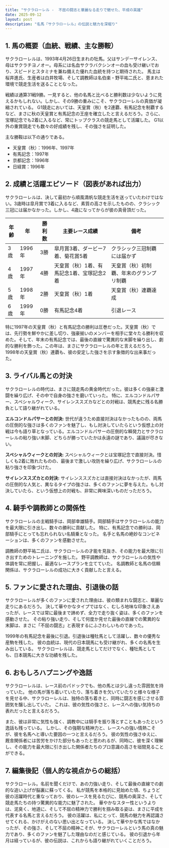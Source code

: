 ```yaml
---
title: "サクラローレル -  不屈の闘志と華麗なる走りで魅せた、平成の英雄"
date: 2025-09-12
layout: post
description: "名馬『サクラローレル』の伝説と魅力を深堀り"
---
```


## 1. 馬の概要（血統、戦績、主な勝鞍）

サクラローレルは、1993年4月26日生まれの牡馬。父はサンデーサイレンス、母はサクラチヨノオー。母系には名血サクラバクシンオーの血も受け継いでおり、スピードとスタミナを兼ね備えた優れた血統を持つと期待された。  馬主は桜井進氏、生産者は白井牧場、そして調教師は名伯楽・野平祐二氏と、恵まれた環境で競走生活を送ることとなった。

戦績は通算31戦9勝。一見すると、他の名馬と比べると勝利数は少ないように見えるかもしれない。しかし、その9勝の重みにこそ、サクラローレルの真価が凝縮されている。  G1競走においては、天皇賞（秋）を2連覇、有馬記念を制覇するなど、まさに秋の天皇賞と有馬記念の王座を確立したと言えるだろう。さらに、宝塚記念でも2着に入るなど、常にトップクラスの競走馬として活躍した。  G1以外の重賞競走でも数々の好成績を残し、その強さを証明した。

主な勝鞍は以下の通りである。

* 天皇賞（秋）：1996年、1997年
* 有馬記念：1997年
* 京都記念：1996年
* 日経賞：1996年


## 2. 成績と活躍エピソード（図表があれば出力）

サクラローレルは、決して最初から順風満帆な競走生活を送っていたわけではない。3歳時は皐月賞で3着に入るなど、素質の高さを示したものの、クラシック三冠には届かなかった。しかし、4歳になってからが彼の真骨頂だった。

| 年齢 | 年 | 勝利数 | 主要レース成績 | 備考 |
|---|---|---|---|---|
| 3歳 | 1996年 | 3勝 | 皐月賞3着、ダービー7着、菊花賞5着 | クラシック三冠制覇には届かず |
| 4歳 | 1997年 | 4勝 | 天皇賞（秋）1着、有馬記念1着、宝塚記念2着 | 天皇賞（秋）初制覇、年末のグランプリ制覇 |
| 5歳 | 1998年 | 2勝 | 天皇賞（秋）1着 | 天皇賞（秋）連覇達成 |
| 6歳 | 1999年 | 0勝 | 有馬記念4着 |  引退レース |


特に1997年の天皇賞（秋）と有馬記念の勝利は圧巻だった。天皇賞（秋）では、先行勢を鮮やかに差し切り、強豪揃いのメンバーを相手に堂々たる勝利を収めた。そして、年末の有馬記念では、最後の直線で驚異的な末脚を繰り出し、劇的な勝利を飾った。この年は、まさにサクラローレルの年と言えるだろう。  1998年の天皇賞（秋）連覇も、彼の安定した強さを示す象徴的な出来事だった。


## 3. ライバル馬との対決

サクラローレルの時代は、まさに競走馬の黄金時代だった。彼は多くの強豪と激闘を繰り広げ、その中で自身の強さを磨いていった。  特に、エルコンドルパサー、スペシャルウィーク、サイレンススズカなどとの対戦は、競馬史に残る名勝負として語り継がれている。


**エルコンドルパサーとの対決:**  世代が違うため直接対決はなかったものの、両馬の圧倒的な強さは多くのファンを魅了し、もし対決していたらという仮想上の対戦は今も語り草となっている。エルコンドルパサーの圧倒的な瞬発力とサクラローレルの粘り強い末脚、どちらが勝っていたかは永遠の謎であり、議論が尽きない。

**スペシャルウィークとの対決:** スペシャルウィークとは宝塚記念で直接対決。惜しくも2着に敗れたものの、最後まで激しい攻防を繰り広げ、サクラローレルの粘り強さを印象づけた。

**サイレンススズカとの対決:** サイレンススズカとは直接対決はなかったが、両馬の圧倒的な人気と、異なるタイプの強さは、多くのファンに夢を与えた。もし対決していたら、という仮想上の対戦も、非常に興味深いものだっただろう。


## 4. 騎手や調教師との関係性

サクラローレルの主戦騎手は、岡部幸雄騎手。岡部騎手はサクラローレルの能力を最大限に引き出し、数々の勝利に貢献した。  特に、有馬記念での勝利は、岡部騎手にとっても忘れられない名騎乗となった。  名手と名馬の絶妙なコンビネーションは、多くのファンを感動させた。

調教師の野平祐二氏は、サクラローレルの才能を見抜き、その能力を最大限に引き出すためのトレーニングを施した。  野平調教師は、サクラローレルの気性や体調を常に把握し、最適なレースプランを立てていた。  名調教師と名馬の信頼関係は、サクラローレルの成功に大きく貢献したと言える。


## 5. ファンに愛された理由、引退後の話

サクラローレルが多くのファンに愛された理由は、彼の類まれな闘志と、華麗な走りにあるだろう。  決して華やかなタイプではなく、むしろ地味な印象さえあったが、レースでは常に最後まで諦めず、全力で走り抜く姿は、多くのファンを感動させた。  その粘り強い走り、そして何度か見せた最後の直線での驚異的な末脚は、まさに「不屈の闘志」と表現するにふさわしいものであった。

1999年の有馬記念を最後に引退。引退後は種牡馬として活躍し、数々の優秀な産駒を残した。  彼の血統は、現代の日本競馬にも受け継がれ、多くの名馬を生み出している。  サクラローレルは、競走馬としてだけでなく、種牡馬としても、日本競馬に大きな功績を残した。


## 6. おもしろハプニングや逸話

サクラローレルは、レース前のパドックでも、他の馬とは少し違った雰囲気を持っていた。  他の馬が落ち着いていたり、落ち着きを欠いていたりと様々な様子を見せる中、サクラローレルは、独特の落ち着きと、同時に闘志を感じさせる雰囲気を醸し出していた。  これは、彼の気性の強さと、レースへの強い気持ちの表れだったと言えるだろう。

また、彼は非常に気性も強く、調教中には騎手を振り落とすこともあったという逸話も残っている。  しかし、その強靭な精神力と、レースへの強い情熱こそが、彼を名馬へと導いた要因の一つと言えるだろう。  彼の気性の強さゆえに、厩舎関係者には苦労をかけた部分もあったと思われるが、同時に、彼を深く理解し、その能力を最大限に引き出した関係者たちのプロ意識の高さを垣間見ることができる。


## 7. 編集後記（個人的な視点からの総括）

サクラローレル。名前を聞くだけで、あの力強い走り、そして最後の直線での劇的な追い上げが脳裏に蘇ってくる。  私が競馬を本格的に見始めた頃、ちょうど彼の活躍時代と重なっており、彼のレースを見るたびに、競馬の奥深さ、そして競走馬たちの持つ驚異的な能力に魅了された。  華やかなスター性というよりは、泥臭く、地道に、そして不屈の精神力で勝利を掴み取る姿は、まさに平成を代表する名馬と言えるだろう。  彼の活躍は、私にとって、競馬の魅力を再認識させてくれる、かけがえのない思い出となっている。  決して華やかな馬ではなかったが、その強さ、そして不屈の精神こそが、サクラローレルという馬の真の魅力であり、多くのファンを魅了した理由なのだと感じている。  彼の引退から年月は経っているが、彼の伝説は、これからも語り継がれていくことだろう。
